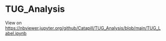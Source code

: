 # TUG_Analysis
View on https://nbviewer.jupyter.org/github/Catapill/TUG_Analysis/blob/main/TUG_Label.ipynb
